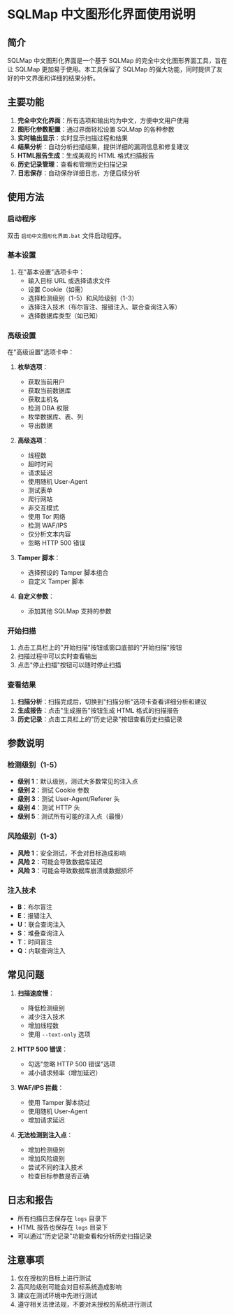 # SQLMap 中文图形化界面使用说明

## 简介

SQLMap 中文图形化界面是一个基于 SQLMap 的完全中文化图形界面工具，旨在让 SQLMap 更加易于使用。本工具保留了 SQLMap 的强大功能，同时提供了友好的中文界面和详细的结果分析。

## 主要功能

1. **完全中文化界面**：所有选项和输出均为中文，方便中文用户使用
2. **图形化参数配置**：通过界面轻松设置 SQLMap 的各种参数
3. **实时输出显示**：实时显示扫描过程和结果
4. **结果分析**：自动分析扫描结果，提供详细的漏洞信息和修复建议
5. **HTML报告生成**：生成美观的 HTML 格式扫描报告
6. **历史记录管理**：查看和管理历史扫描记录
7. **日志保存**：自动保存详细日志，方便后续分析

## 使用方法

### 启动程序

双击 `启动中文图形化界面.bat` 文件启动程序。

### 基本设置

1. 在"基本设置"选项卡中：
   - 输入目标 URL 或选择请求文件
   - 设置 Cookie（如需）
   - 选择检测级别（1-5）和风险级别（1-3）
   - 选择注入技术（布尔盲注、报错注入、联合查询注入等）
   - 选择数据库类型（如已知）

### 高级设置

在"高级设置"选项卡中：

1. **枚举选项**：
   - 获取当前用户
   - 获取当前数据库
   - 获取主机名
   - 检测 DBA 权限
   - 枚举数据库、表、列
   - 导出数据

2. **高级选项**：
   - 线程数
   - 超时时间
   - 请求延迟
   - 使用随机 User-Agent
   - 测试表单
   - 爬行网站
   - 非交互模式
   - 使用 Tor 网络
   - 检测 WAF/IPS
   - 仅分析文本内容
   - 忽略 HTTP 500 错误

3. **Tamper 脚本**：
   - 选择预设的 Tamper 脚本组合
   - 自定义 Tamper 脚本

4. **自定义参数**：
   - 添加其他 SQLMap 支持的参数

### 开始扫描

1. 点击工具栏上的"开始扫描"按钮或窗口底部的"开始扫描"按钮
2. 扫描过程中可以实时查看输出
3. 点击"停止扫描"按钮可以随时停止扫描

### 查看结果

1. **扫描分析**：扫描完成后，切换到"扫描分析"选项卡查看详细分析和建议
2. **生成报告**：点击"生成报告"按钮生成 HTML 格式的扫描报告
3. **历史记录**：点击工具栏上的"历史记录"按钮查看历史扫描记录

## 参数说明

### 检测级别（1-5）

- **级别 1**：默认级别，测试大多数常见的注入点
- **级别 2**：测试 Cookie 参数
- **级别 3**：测试 User-Agent/Referer 头
- **级别 4**：测试 HTTP 头
- **级别 5**：测试所有可能的注入点（最慢）

### 风险级别（1-3）

- **风险 1**：安全测试，不会对目标造成影响
- **风险 2**：可能会导致数据库延迟
- **风险 3**：可能会导致数据库崩溃或数据损坏

### 注入技术

- **B**：布尔盲注
- **E**：报错注入
- **U**：联合查询注入
- **S**：堆叠查询注入
- **T**：时间盲注
- **Q**：内联查询注入

## 常见问题

1. **扫描速度慢**：
   - 降低检测级别
   - 减少注入技术
   - 增加线程数
   - 使用 `--text-only` 选项

2. **HTTP 500 错误**：
   - 勾选"忽略 HTTP 500 错误"选项
   - 减小请求频率（增加延迟）

3. **WAF/IPS 拦截**：
   - 使用 Tamper 脚本绕过
   - 使用随机 User-Agent
   - 增加请求延迟

4. **无法检测到注入点**：
   - 增加检测级别
   - 增加风险级别
   - 尝试不同的注入技术
   - 检查目标参数是否正确

## 日志和报告

- 所有扫描日志保存在 `logs` 目录下
- HTML 报告也保存在 `logs` 目录下
- 可以通过"历史记录"功能查看和分析历史扫描记录

## 注意事项

1. 仅在授权的目标上进行测试
2. 高风险级别可能会对目标系统造成影响
3. 建议在测试环境中先进行测试
4. 遵守相关法律法规，不要对未授权的系统进行测试